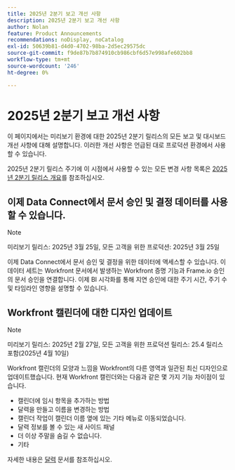 ```yaml
---
title: 2025년 2분기 보고 개선 사항
description: 2025년 2분기 보고 개선 사항
author: Nolan
feature: Product Announcements
recommendations: noDisplay, noCatalog
exl-id: 50639b81-d4d0-4702-98ba-2d5ec29575dc
source-git-commit: f9de87b7b874910cb986cbf6d57e998afe602bb8
workflow-type: tm+mt
source-wordcount: '246'
ht-degree: 0%

---
```


# 2025년 2분기 보고 개선 사항

이 페이지에서는 미리보기 환경에 대한 2025년 2분기 릴리스의 모든 보고 및 대시보드 개선 사항에 대해 설명합니다. 이러한 개선 사항은 언급된 대로 프로덕션 환경에서 사용할 수 있습니다.

2025년 2분기 릴리스 주기에 이 시점에서 사용할 수 있는 모든 변경 사항 목록은 [2025년 2분기 릴리스 개요](/help/quicksilver/product-announcements/product-releases/25-q2-release-activity/25-q2-release-overview.md)를 참조하십시오.

## 이제 Data Connect에서 문서 승인 및 결정 데이터를 사용할 수 있습니다.

>[!NOTE]
>
>미리보기 릴리스: 2025년 3월 25일, 모든 고객을 위한 프로덕션: 2025년 3월 25일

이제 Data Connect에서 문서 승인 및 결정을 위한 데이터에 액세스할 수 있습니다. 이 데이터 세트는 Workfront 문서에서 발생하는 Workfront 증명 기능과 Frame.io 승인의 문서 승인을 연결합니다. 이제 BI 시각화를 통해 지연 승인에 대한 주기 시간, 주기 수 및 타임라인 영향을 설명할 수 있습니다.

## Workfront 캘린더에 대한 디자인 업데이트

>[!NOTE]
>
>미리보기 릴리스: 2025년 2월 27일, 모든 고객을 위한 프로덕션 릴리스: 25.4 릴리스 포함(2025년 4월 10일)

Workfront 캘린더의 모양과 느낌을 Workfront의 다른 영역과 일관된 최신 디자인으로 업데이트했습니다. 현재 Workfront 캘린더와는 다음과 같은 몇 가지 기능 차이점이 있습니다.

* 캘린더에 임시 항목을 추가하는 방법
* 달력을 만들고 이름을 변경하는 방법
* 캘린더 작업이 캘린더 이름 옆에 있는 기타 메뉴로 이동되었습니다.
* 달력 정보를 볼 수 있는 새 사이드 패널
* 더 이상 주말을 숨길 수 없습니다.
* 기타

자세한 내용은 [달력](/help/quicksilver/reports-and-dashboards/reports/calendars/calendars.md) 문서를 참조하십시오.
